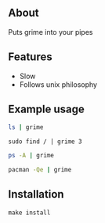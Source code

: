 ## About

Puts grime into your pipes

## Features

- Slow
- Follows unix philosophy

## Example usage

```sh
ls | grime
```

```
sudo find / | grime 3
```

```sh
ps -A | grime
```

```sh
pacman -Qe | grime
```

## Installation

`make install`
